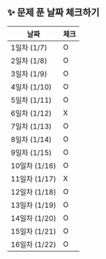  ## ✨ 문제 푼 날짜 체크하기
| 날짜 | 체크 |
| --- | --- |
| 1일차 (1/7) | O |
| 2일차 (1/8) | O |
| 3일차 (1/9) | O |
| 4일차 (1/10) | O |
| 5일차 (1/11) | O |
| 6일차 (1/12) | X |
| 7일차 (1/13) | O |
| 8일차 (1/14) | O |
| 9일차 (1/15) | O |
| 10일차 (1/16) | O |
| 11일차 (1/17) | X |
| 12일차 (1/18) | O |
| 13일차 (1/19) | O |
| 14일차 (1/20) | O |
| 15일차 (1/21) | O |
| 16일차 (1/22) | O |